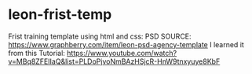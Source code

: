 # leon-frist-temp
Frist training template using html and css:
PSD SOURCE: https://www.graphberry.com/item/leon-psd-agency-template
I learned it from this Tutorial: https://www.youtube.com/watch?v=MBq8ZFEIIaQ&list=PLDoPjvoNmBAzHSjcR-HnW9tnxyuye8KbF
